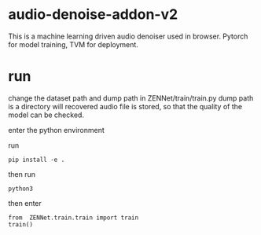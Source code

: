 # audio-denoise-addon-v2
This is a machine learning driven audio denoiser used in browser. Pytorch for model training, TVM for deployment.

# run
change the dataset path and dump path in ZENNet/train/train.py
dump path is a directory will recovered audio file is stored, so that the quality of the model can be checked.


enter the python environment

run
```
pip install -e .
```

then run
```
python3
```

then enter
```
from  ZENNet.train.train import train
train()
```
